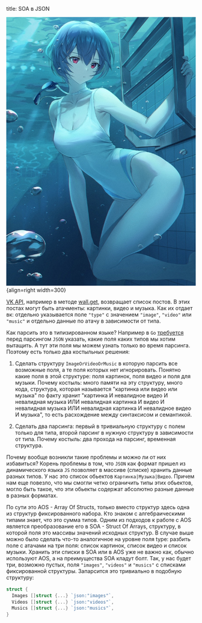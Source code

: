 title: SOA в JSON

![](/blog/static/img/2hT_5l5PCAY.jpg){align=right width=300}

[VK API](https://dev.vk.com/reference), например в методе [wall.get](https://dev.vk.com/method/wall.get), возвращает список постов. В этих постах могут быть атачменты: картинки, видео и музыка. Как их отдает вк: отдельно указывается поле `"type"` с значением `"image"`, `"video"` или `"music"` и отдельно данные по атачу в зависимости от типа.

Как парсить это в типизированном языке? Например в `Go` [требуется](https://pkg.go.dev/encoding/json) перед парсингом `JSON` указать, какие поля каких типов мы хотим вытащить. А тут эти поля мы можем узнать только во время парсинга. Поэтому есть только два костыльных решения:

1. Сделать структуру `ImageOrVideoOrMusic` в которую парсить все возможные поля, а те поля которых нет игнорировать. Понятно какие поля в этой структуре: поля картинок, поля видео и поля для музыки. Почему костыль: много памяти на эту структуру, много кода, структура, которая называется "картинка или видео или музыка" по факту хранит "картинка И невалидное видео И невалидная музыка ИЛИ невалидная картинка И видео И невалидная музыка ИЛИ невалидная картинка И невалидное видео И музыка", то есть расхождение между синтаксисом и семантикой.

1. Сделать два парсинга: первый в тривиальную структуру с полем только для типа, второй парсинг в нужную структуру в зависимости от типа. Почему костыль: два прохода на парсинг, временная структура.

Почему вообще возникли такие проблемы и можно ли от них избавиться? Корень проблемы в том, что `JSON` как формат пришел из динамического языка `JS` позволяет в массиве (списке) хранить данные разных типов. У нас это список обьектов `Картинка|Музыка|Видео`. Причем нам еще повезло, что мы смогли четко ограничить типы этих обьектов, могло быть такое, что эти обьекты содержат абсолютно разные данные в разных форматах.

По сути это AOS - Array Of Structs, только вместо структур здесь одна из структур фиксированного набора. Кто знаком с алгебраическими типами знает, что это сумма типов. Одним из подходов к работе с AOS является преобразование его в SOA - Struct Of Arrays, структуру, в которой поля это массивы значений исходных структур. В случае выше можно было сделать что-то аналогичное на уровне поля type: разбить поле с атачами на три поля: список картинок, список видео и список музыки. Хранить эти списки в SOA или в AOS уже не важно как, обычно используют AOS, а на преимущества SOA кладут болт. Так, у нас будет три, возможно пустых, поля `"images"`, `"videos"` и `"musics"` с списками фиксированной структуры. Запарсится это тривиально в подобную структуру:

```go
struct {
  Images []struct {...} `json:"images"`,
  Videos []struct {...} `json:"videos"`,
  Musics []struct {...} `json:"musics"`,
}
```
